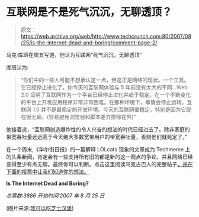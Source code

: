 # 互联网是不是死气沉沉，无聊透顶？

> 原文：<https://web.archive.org/web/http://www.techcrunch.com:80/2007/08/25/is-the-internet-dead-and-boring/comment-page-2/>

马克·库班在周五写道，他认为互联网“死气沉沉，无聊透顶”

库班认为:

> “你们中的一些人可能不想承认这一点，但这正是网络的现状。一个工具。它已经停止进化了。你今天的互联网体验与 5 年前没有太大的不同…Web 2.0 证明了互联网作为一个平台已经停止进化并趋于稳定。在一个不断变化的平台上开发应用程序非常非常困难。在那种环境下，事情会停止运转。互联网 1.0 并不是最稳定的开发环境。今天的互联网很稳定，特别是因为它现在很无聊。(容易避免浏览器和脚本差异排除在外)”

他接着说，“互联网创造爆炸性的令人兴奋的想法的时代已经过去了。除非家庭的带宽吞吐量远远高于今天绝大多数宽带用户的带宽吞吐量，否则他们就死定了。”

在一个周末,《华尔街日报》的一篇解释 LOLcats 现象的文章成为 Techmeme 上的头条新闻，肯定会有一些支持所有旧的都是新的这一观点的争论，并且网络已经变得至少有点无聊。最终你可以判断。点击这里阅读马克古巴人的完整帖子[，并在下面的投票中让我们知道你的想法。](https://web.archive.org/web/20090604230625/http://www.blogmaverick.com/2007/08/24/the-internet-is-dead-and-boring/)

**Is The Internet Dead and Boring?**

*总票数:3886*
*开始时间:2007 年 8 月 25 日*

(图片来源:[我可以吃芝士汉堡](https://web.archive.org/web/20090604230625/http://icanhascheezburger.com/tag/yawn/))